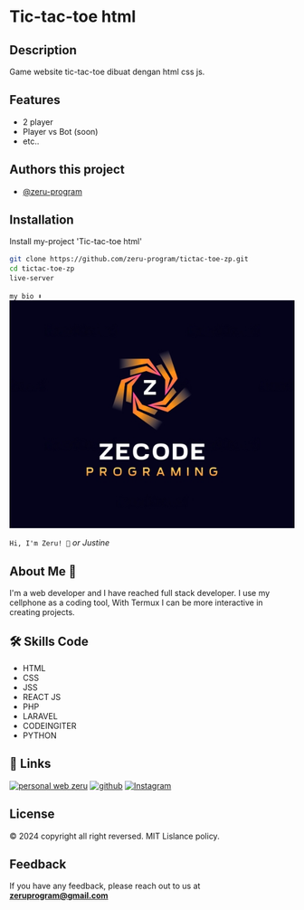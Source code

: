 # Tic-tac-toe html

## Description
 Game website tic-tac-toe dibuat dengan html css js.

## Features
- 2 player
- Player vs Bot (soon)
- etc..


## Authors this project

- [@zeru-program](https://www.github.com/zeru-program)
<!-- change your authors in here -->


## Installation

Install my-project 'Tic-tac-toe html'

```bash
git clone https://github.com/zeru-program/tictac-toe-zp.git
cd tictac-toe-zp
live-server
```
<!-- change your step installation  in here -->

   

<!-- change your bio in here -->

`my bio ⬇️`
![Logo](https://raw.githubusercontent.com/zeru-program/Assets/main/zecode-logo.png)

 `Hi, I'm Zeru! 👋`
*or Justine*

##  About Me 🚀
I'm a web developer and I have reached full stack developer. I use my cellphone as a coding tool, With Termux I can be more interactive in creating projects.



## 🛠 Skills Code
- HTML
- CSS
- JSS
- REACT JS
- PHP
- LARAVEL
- CODEINGITER
- PYTHON

## 🔗 Links
[![personal web zeru](https://img.shields.io/badge/zeru%20website-fff?style=for-the-badge&logo=ko-fi&logoColor=black)](https://katherineoelsner.com/)
[![github](https://img.shields.io/badge/github-gray?style=for-the-badge&logo=github&logoColor=white)](https://github.io/zeru-program/)
[![Instagram](https://img.shields.io/badge/Instagram-000?style=for-the-badge&logo=instagram&logoColor=white)](https://twitter.com/)

## License
© 2024 copyright all right reversed. MIT Lislance policy.



## Feedback

If you have any feedback,
please reach out to us at **zeruprogram@gmail.com**
<!-- change your email  -->

